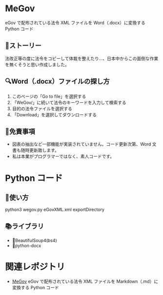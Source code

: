 # MeGov
eGov で配布されている法令 XML ファイルを Word（.docx）に変換する Python コード
## 💬ストーリー
法改正等の度に法令をコピーして体裁を整えたり…、日本中からこの面倒な作業を無くそうと思い作成しました。
## 🔍Word（.docx）ファイルの探し方
1. このページの「Go to file」を選択する
2. 「WeGov/」に続いて法令のキーワードを入力して検索する
3. 目的の法令ファイルを選択する
4. 「Download」を選択してダウンロードする
## 🙇免責事項
- 図表の抽出など一部機能が実装されていません。コード更新次第、Word 文書も随時更新致します。
- 私は本業がプログラマーではなく、素人コードです。
# Python コード
## 🐍使い方
python3 wegov.py eGovXML.xml exportDirectory
## 📚ライブラリ
- 🥣BeautifulSoup4(bs4)
- 📝python-docx
# 関連レポジトリ
- [MeGov](https://github.com/fts141/MeGov)
eGov で配布されている法令 XML ファイルを Markdown（.md）に変換する Python コード